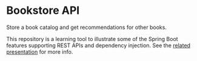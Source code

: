 # Bookstore API

Store a book catalog and get recommendations for other books.

This repository is a learning tool to illustrate some of the Spring Boot features supporting REST APIs and dependency injection. See the [related presentation](https://chewycomllc-my.sharepoint.com/personal/ssachs_chewy_com/_layouts/15/guestaccess.aspx?guestaccesstoken=tI608obNT%2BsopOCsJyDnq2V5G364Qiw%2BppFiUxyjIYE%3D&docid=2_1d074d10ca7534f65aea20497c9d2965b&rev=1&e=u8g3GG) for more info.
